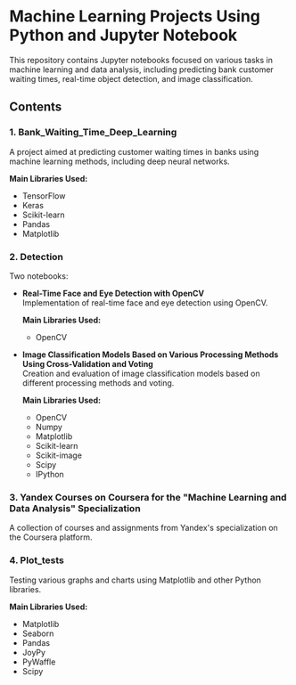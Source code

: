 # Machine Learning Projects Using Python and Jupyter Notebook

This repository contains Jupyter notebooks focused on various tasks in machine learning and data analysis, including predicting bank customer waiting times, real-time object detection, and image classification.

## Contents

### 1. Bank_Waiting_Time_Deep_Learning
A project aimed at predicting customer waiting times in banks using machine learning methods, including deep neural networks.

**Main Libraries Used:**  
- TensorFlow  
- Keras  
- Scikit-learn  
- Pandas  
- Matplotlib

### 2. Detection
Two notebooks:
- **Real-Time Face and Eye Detection with OpenCV**  
  Implementation of real-time face and eye detection using OpenCV.

  **Main Libraries Used:**  
  - OpenCV


- **Image Classification Models Based on Various Processing Methods Using Cross-Validation and Voting**  
  Creation and evaluation of image classification models based on different processing methods and voting.
  
  **Main Libraries Used:**  
  - OpenCV
  - Numpy  
  - Matplotlib  
  - Scikit-learn
  - Scikit-image
  - Scipy
  - IPython

### 3. Yandex Courses on Coursera for the "Machine Learning and Data Analysis" Specialization
A collection of courses and assignments from Yandex's specialization on the Coursera platform.

### 4. Plot_tests
Testing various graphs and charts using Matplotlib and other Python libraries.

**Main Libraries Used:**  
- Matplotlib  
- Seaborn  
- Pandas  
- JoyPy  
- PyWaffle  
- Scipy